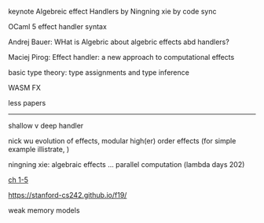 keynote Algebreic effect Handlers by Ningning xie by code sync

OCaml 5 effect handler syntax

Andrej Bauer: WHat is Algebric about algebric effects abd handlers?

Maciej Pirog: Effect handler: a new approach to computational effects

basic type theory: type assignments and type inference

WASM FX

less papers


---


shallow v deep handler


nick wu evolution of effects, modular high(er) order effects (for simple example illistrate, )


ningning xie: algebraic effects ... parallel computation (lambda days 202)


[ch 1-5](https://www.doc.ic.ac.uk/~svb/TSfPL/notes.pdf)

https://stanford-cs242.github.io/f19/

weak memory models